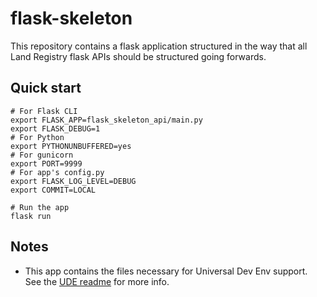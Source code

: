 # flask-skeleton

This repository contains a flask application structured in the way that all
Land Registry flask APIs should be structured going forwards.

## Quick start

```shell
# For Flask CLI
export FLASK_APP=flask_skeleton_api/main.py
export FLASK_DEBUG=1
# For Python
export PYTHONUNBUFFERED=yes
# For gunicorn
export PORT=9999
# For app's config.py
export FLASK_LOG_LEVEL=DEBUG
export COMMIT=LOCAL

# Run the app
flask run
```

## Notes

* This app contains the files necessary for Universal Dev Env support. See the [UDE readme](http://192.168.249.38/common/dev-env#tab-readme) for more info.


